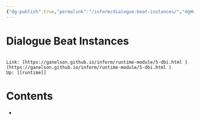 ```yaml
---
{"dg-publish":true,"permalink":"/inform/dialogue-beat-instances/","dgHomeLink":true,"dgPassFrontmatter":false}
---
```


# Dialogue Beat Instances
```ad-info

Link: [https://ganelson.github.io/inform/runtime-module/5-dbi.html ](https://ganelson.github.io/inform/runtime-module/5-dbi.html )
Up: [[runtime]]
```

# Contents
- 